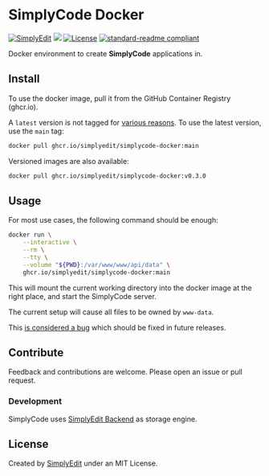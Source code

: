 # SimplyCode Docker

[![SimplyEdit][simplyedit-shield]][simplyedit-site]
[![][project-stage-badge: Experimental]][project-stage-page]
[![License][license-shield]][license-link]
[![standard-readme compliant][standard-readme-shield]][standard-readme-link]

Docker environment to create **SimplyCode** applications in.

## Install

To use the docker image, pull it from the GitHub Container Registry (ghcr.io).

A `latest` version is not tagged for [various reasons](https://vsupalov.com/docker-latest-tag/). To use the latest version, use the `main` tag:

```sh
docker pull ghcr.io/simplyedit/simplycode-docker:main
```

Versioned images are also available:

```sh
docker pull ghcr.io/simplyedit/simplycode-docker:v0.3.0
```

## Usage

For most use cases, the following command should be enough:

```sh
docker run \
    --interactive \
    --rm \
    --tty \
    --volume "${PWD}:/var/www/www/api/data" \
    ghcr.io/simplyedit/simplycode-docker:main
```

This will mount the current working directory into the docker image at the right place, and start the SimplyCode server.

The current setup will cause all files to be owned by `www-data`.

This [is considered a bug][1] which should be fixed in future releases.

[1]: https://github.com/SimplyEdit/simplycode-docker/issues/2

## Contribute

Feedback and contributions are welcome. Please open an issue or pull request.

### Development

SimplyCode uses [SimplyEdit Backend](https://github.com/SimplyEdit/simply-edit-backend) as storage engine.

## License

Created by [SimplyEdit](https://simplyedit.io) under an MIT License.

[license-link]: ./LICENSE
[license-shield]: https://img.shields.io/github/license/simplyedit/simplycode-docker.svg
[simplyedit-shield]: https://img.shields.io/badge/Simply-Edit-F26522?labelColor=939598
[simplyedit-site]: https://simplyedit.io/
[project-stage-badge: Experimental]: https://img.shields.io/badge/Project%20Stage-Experimental-yellow.svg
[project-stage-page]: https://blog.pother.ca/project-stages/
[standard-readme-link]: https://github.com/RichardLitt/standard-readme
[standard-readme-shield]: https://img.shields.io/badge/-Standard%20Readme-brightgreen.svg
